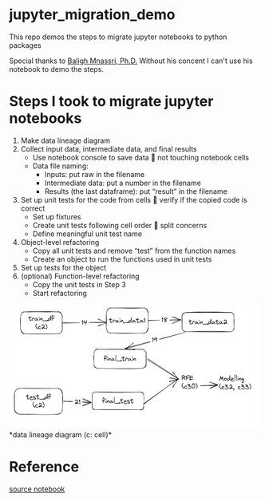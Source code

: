 # jupyter_migration_demo
This repo demos the steps to migrate jupyter notebooks to python packages

Special thanks to [Baligh Mnassri, Ph.D.](https://www.linkedin.com/in/baligh-mnassri/?locale=en_US) Without his concent I can't use his notebook to demo the steps.

# Steps I took to migrate jupyter notebooks
1. Make data lineage diagram
2. Collect input data, intermediate data, and final results
   - Use notebook console to save data  not touching notebook cells
   - Data file naming:
     - Inputs: put raw in the filename
     - Intermediate data: put a number in the filename
     - Results (the last dataframe): put “result” in the filename
3. Set up unit tests for the code from cells  verify if the copied code is correct
   - Set up fixtures
   - Create unit tests following cell order  split concerns
   - Define meaningful unit test name
4. Object-level refactoring
   - Copy all unit tests and remove “test” from the function names
   - Create an object to run the functions used in unit tests
5. Set up tests for the object
6. (optional) Function-level refactoring 
   - Copy the unit tests in Step 3 
   - Start refactoring

<img src="https://raw.githubusercontent.com/syhsu/jupyter_migration_demo/main/notebooks/titanic-logistic-regression-with-python-data-lineage.png" width="500" height="250">
*data lineage diagram (c: cell)*

# Reference
[source notebook](https://www.kaggle.com/code/mnassrib/titanic-logistic-regression-with-python)
